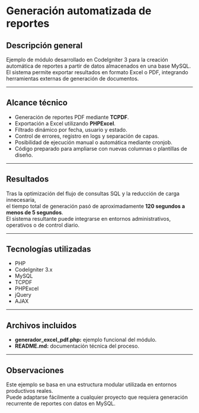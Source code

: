 # Generación automatizada de reportes

## Descripción general
Ejemplo de módulo desarrollado en CodeIgniter 3 para la creación automática de reportes a partir de datos almacenados en una base MySQL.  
El sistema permite exportar resultados en formato Excel o PDF, integrando herramientas externas de generación de documentos.

---

## Alcance técnico
- Generación de reportes PDF mediante **TCPDF**.  
- Exportación a Excel utilizando **PHPExcel**.  
- Filtrado dinámico por fecha, usuario y estado.  
- Control de errores, registro en logs y separación de capas.  
- Posibilidad de ejecución manual o automática mediante cronjob.  
- Código preparado para ampliarse con nuevas columnas o plantillas de diseño.

---

## Resultados
Tras la optimización del flujo de consultas SQL y la reducción de carga innecesaria,  
el tiempo total de generación pasó de aproximadamente **120 segundos a menos de 5 segundos**.  
El sistema resultante puede integrarse en entornos administrativos, operativos o de control diario.

---

## Tecnologías utilizadas
- PHP  
- CodeIgniter 3.x  
- MySQL  
- TCPDF  
- PHPExcel  
- jQuery  
- AJAX

---

## Archivos incluidos
- **generador_excel_pdf.php:** ejemplo funcional del módulo.  
- **README.md:** documentación técnica del proceso.

---

## Observaciones
Este ejemplo se basa en una estructura modular utilizada en entornos productivos reales.  
Puede adaptarse fácilmente a cualquier proyecto que requiera generación recurrente de reportes con datos en MySQL.
